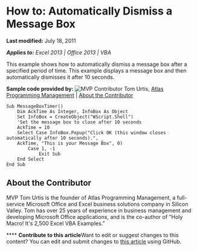 
# How to: Automatically Dismiss a Message Box

 **Last modified:** July 18, 2011

 _**Applies to:** Excel 2013 | Office 2013 | VBA_

This example shows how to automatically dismiss a message box after a specified period of time. This example displays a message box and then automatically dismisses it after 10 seconds.

 **Sample code provided by:**
![MVP Contributor](..\images\odc_OfficeTA_33px_MVPContrib.jpg) Tom Urtis, [Atlas Programming Management](http://www.atlaspm.com/) | [About the Contributor](e4a38fbe-6bed-45dd-98cd-d10376f84322.md#AboutContributor)



```
Sub MessageBoxTimer()
    Dim AckTime As Integer, InfoBox As Object
    Set InfoBox = CreateObject("WScript.Shell")
    'Set the message box to close after 10 seconds
    AckTime = 10
    Select Case InfoBox.Popup("Click OK (this window closes automatically after 10 seconds).", _
    AckTime, "This is your Message Box", 0)
        Case 1, -1
            Exit Sub
    End Select
End Sub

```


## About the Contributor
<a name="AboutContributor"> </a>

MVP Tom Urtis is the founder of Atlas Programming Management, a full-service Microsoft Office and Excel business solutions company in Silicon Valley. Tom has over 25 years of experience in business management and developing Microsoft Office applications, and is the co-author of "Holy Macro! It's 2,500 Excel VBA Examples." 


****   **Contribute to this article**Want to edit or suggest changes to this content? You can edit and submit changes to  [this article](https://github.com/jhershey00/VBA_Excel_Test/OpenXMLCon/articles/e4a38fbe-6bed-45dd-98cd-d10376f84322.md) using GitHub.


